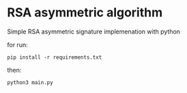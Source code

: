 # RSA asymmetric algorithm

Simple RSA asymmetric signature implemenation with python

for run:

```
pip install -r requirements.txt
```

then:

```
python3 main.py
```
